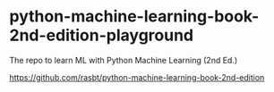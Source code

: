 # python-machine-learning-book-2nd-edition-playground

The repo to learn ML with Python Machine Learning (2nd Ed.)

https://github.com/rasbt/python-machine-learning-book-2nd-edition

